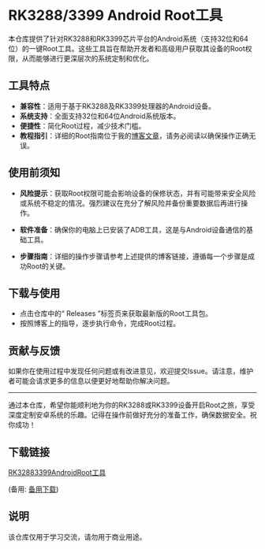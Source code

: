 # RK3288/3399 Android Root工具

本仓库提供了针对RK3288和RK3399芯片平台的Android系统（支持32位和64位）的一键Root工具。这些工具旨在帮助开发者和高级用户获取其设备的Root权限，从而能够进行更深层次的系统定制和优化。

## 工具特点

- **兼容性**：适用于基于RK3288及RK3399处理器的Android设备。
- **系统支持**：全面支持32位和64位Android系统版本。
- **便捷性**：简化Root过程，减少技术门槛。
- **教程指引**：详细的Root指南位于我的[博客文章](https://blog.csdn.net/houxn22/article/details/81013718)，请务必阅读以确保操作正确无误。

## 使用前须知

- **风险提示**：获取Root权限可能会影响设备的保修状态，并有可能带来安全风险或系统不稳定的情况。强烈建议在充分了解风险并备份重要数据后再进行操作。
  
- **软件准备**：确保你的电脑上已安装了ADB工具，这是与Android设备通信的基础工具。

- **步骤指南**：详细的操作步骤请参考上述提供的博客链接，遵循每一个步骤是成功Root的关键。

## 下载与使用

- 点击仓库中的“ Releases ”标签页来获取最新版的Root工具包。
- 按照博客上的指导，逐步执行命令，完成Root过程。

## 贡献与反馈

如果你在使用过程中发现任何问题或有改进意见，欢迎提交Issue。请注意，维护者可能会请求更多的信息以便更好地帮助你解决问题。

---

通过本仓库，希望你能顺利地为你的RK3288或RK3399设备开启Root之旅，享受深度定制安卓系统的乐趣。记得在操作前做好充分的准备工作，确保数据安全。祝你成功！

## 下载链接
[RK32883399AndroidRoot工具](https://pan.quark.cn/s/6741f34fc58f) 

(备用: [备用下载](https://pan.baidu.com/s/194GjsyvBk6esZJ1Ma5fM6Q?pwd=1234))

## 说明

该仓库仅用于学习交流，请勿用于商业用途。
